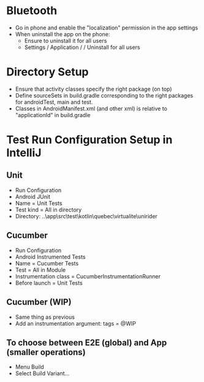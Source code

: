 # Bluetooth

* Go in phone and enable the "localization" permission in the app settings
* When uninstall the app on the phone:
    * Ensure to uninstall it for all users
    * Settings / Application / <app> / Uninstall for all users

# Directory Setup

* Ensure that activity classes specify the right package (on top)
* Define sourceSets in build.gradle corresponding to the right packages for androidTest, main and test.
* Classes in AndroidManifest.xml (and other xml) is relative to "applicationId" in build.gradle

# Test Run Configuration Setup in IntelliJ

## Unit

* Run Configuration
* Android JUnit
* Name = Unit Tests
* Test kind = All in directory
* Directory: ..\app\src\test\kotlin\quebec\virtualite\unirider

## Cucumber

* Run Configuration
* Android Instrumented Tests
* Name = Cucumber Tests
* Test = All in Module
* Instrumentation class = CucumberInstrumentationRunner
* Before launch = Unit Tests

## Cucumber (WIP)

* Same thing as previous
* Add an instrumentation argument: 
  tags = @WIP

## To choose between E2E (global) and App (smaller operations)

* Menu Build
* Select Build Variant...

